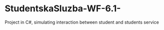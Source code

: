 # StudentskaSluzba-WF-6.1-
Project in C#, simulating interaction between student and students service 
